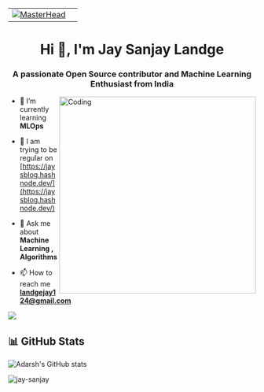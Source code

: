 | | |
| :---: | :---: |
| [![MasterHead](https://indusuni.ac.in/uploads/blogs/iite/Understanding%20the%20Hype%20Around%20Machine%20Learning.gif)](https://rishavchanda.io) |


<h1 align="center">Hi 👋, I'm Jay Sanjay Landge</h1>
<h3 align="center">A passionate Open Source contributor and Machine Learning Enthusiast from India</h3>
<img align="right" alt="Coding" width="400" src="https://cdn.dribbble.com/users/5690231/screenshots/16191500/media/4fbd0ec22f13a3521bb37cc5fe8b1cb3.gif">

- 🌱 I’m currently learning **MLOps**

- 📝 I am trying to be regular on [https://jaysblog.hashnode.dev/](https://jaysblog.hashnode.dev/)

- 💬 Ask me about **Machine Learning , Algorithms**

- 📫 How to reach me **landgejay124@gmail.com**

![](https://komarev.com/ghpvc/?username=Jay-sanjay&color=blueviolet)

## 📊 GitHub Stats

![Adarsh's GitHub stats](https://github-readme-stats.vercel.app/api?username=jay-sanjay&show_icons=true&theme=radical)

<p><img align="center" src="https://github-readme-streak-stats.herokuapp.com/?user=jay-sanjay&" alt="jay-sanjay" /></p>
